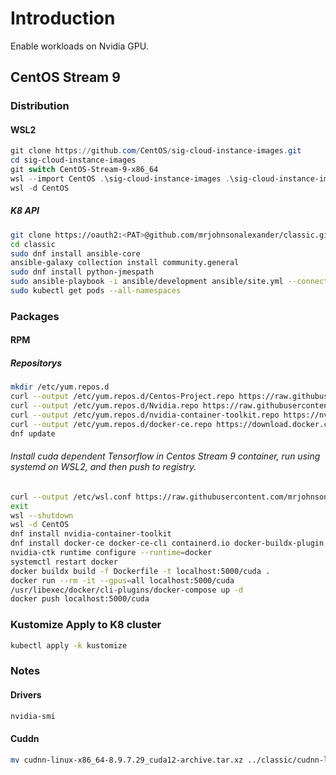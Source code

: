 # Introduction
Enable workloads on Nvidia GPU.
## CentOS Stream 9
### Distribution
#### WSL2
```PowerShell
git clone https://github.com/CentOS/sig-cloud-instance-images.git
cd sig-cloud-instance-images
git switch CentOS-Stream-9-x86_64
wsl --import CentOS .\sig-cloud-instance-images .\sig-cloud-instance-images\docker\centos-stream -9-x86_64.tar.xz
wsl -d CentOS
```
##### K8 API
```Bash
git clone https://oauth2:<PAT>@github.com/mrjohnsonalexander/classic.git
cd classic
sudo dnf install ansible-core
ansible-galaxy collection install community.general
sudo dnf install python-jmespath
sudo ansible-playbook -i ansible/development ansible/site.yml --connection=local
sudo kubectl get pods --all-namespaces
```
### Packages
#### RPM
##### Repositorys
```Bash
mkdir /etc/yum.repos.d
curl --output /etc/yum.repos.d/Centos-Project.repo https://raw.githubusercontent.com/mrjohnsonalexander/classic/main/Centos-Project.repo
curl --output /etc/yum.repos.d/Nvidia.repo https://raw.githubusercontent.com/mrjohnsonalexander/classic/main/Nvidia.repo
curl --output /etc/yum.repos.d/nvidia-container-toolkit.repo https://nvidia.github.io/libnvidia-container/stable/rpm/nvidia-container-toolkit.repo
curl --output /etc/yum.repos.d/docker-ce.repo https://download.docker.com/linux/centos/docker-ce.repo
dnf update
```
###### Install cuda dependent Tensorflow in Centos Stream 9 container, run using systemd on WSL2, and then push to registry.
```Bash
curl --output /etc/wsl.conf https://raw.githubusercontent.com/mrjohnsonalexander/classic/main/wsl.conf
exit
wsl --shutdown
wsl -d CentOS
dnf install nvidia-container-toolkit
dnf install docker-ce docker-ce-cli containerd.io docker-buildx-plugin docker-compose-plugin
nvidia-ctk runtime configure --runtime=docker
systemctl restart docker
docker buildx build -f Dockerfile -t localhost:5000/cuda .
docker run --rm -it --gpus=all localhost:5000/cuda
/usr/libexec/docker/cli-plugins/docker-compose up -d
docker push localhost:5000/cuda
```
### Kustomize Apply to K8 cluster
```Bash
kubectl apply -k kustomize
```
### Notes
#### Drivers
```Bash
nvidia-smi
```
#### Cuddn
```Bash
mv cudnn-linux-x86_64-8.9.7.29_cuda12-archive.tar.xz ../classic/cudnn-linux-x86_64-8.9.7.29_cuda12-archive.tar.xz
```
